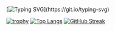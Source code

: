 [![Typing SVG](https://readme-typing-svg.demolab.com/?lines=Привет.+Меня+зовут+Илья.)](https://git.io/typing-svg)

[![trophy](https://github-profile-trophy.vercel.app/?username=L3GEND-AI)](https://github.com/ryo-ma/github-profile-trophy)
[![Top Langs](https://github-readme-stats.vercel.app/api/top-langs/?username=L3GEND-AI&layout=compact)](https://github.com/anuraghazra/github-readme-stats)
[![GitHub Streak](https://github-readme-streak-stats.herokuapp.com/?user=L3GEND-AI)](https://git.io/streak-stats)



<!---
L3GEND-AI/L3GEND-AI is a ✨ special ✨ repository because its `README.md` (this file) appears on your GitHub profile.
You can click the Preview link to take a look at your changes.
--->
